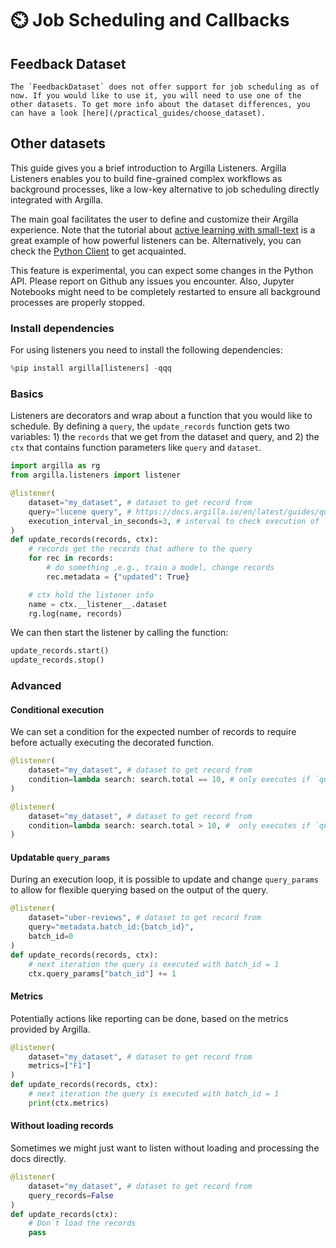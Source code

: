# ⏲️ Job Scheduling and Callbacks

## Feedback Dataset

```{warning}
The `FeedbackDataset` does not offer support for job scheduling as of now. If you would like to use it, you will need to use one of the other datasets. To get more info about the dataset differences, you can have a look [here](/practical_guides/choose_dataset).
```

## Other datasets

This guide gives you a brief introduction to Argilla Listeners. Argilla Listeners enables you to build fine-grained complex workflows as background processes, like a low-key alternative to job scheduling directly integrated with Argilla.

The main goal facilitates the user to define and customize their Argilla experience. Note that the tutorial about [active learning with small-text](/tutorials/notebooks/training-textclassification-smalltext-activelearning.ipynb) is a great example of how powerful listeners can be. Alternatively, you can check the [Python Client](/reference/python/python_listeners.rst) to get acquainted.


<div class="alert alert-info">
This feature is experimental, you can expect some changes in the Python API. Please report on Github any issues you encounter. Also, Jupyter Notebooks might need to be completely restarted to ensure all background processes are properly stopped.
</div>

### Install dependencies

For using listeners you need to install the following dependencies:

```python
%pip install argilla[listeners] -qqq
```

### Basics

Listeners are decorators and wrap about a function that you would like to schedule. By defining a `query`, the `update_records` function gets two variables: 1) the `records` that we get from the dataset and query, and 2) the `ctx` that contains function parameters like `query` and `dataset`.

```python
import argilla as rg
from argilla.listeners import listener

@listener(
    dataset="my_dataset", # dataset to get record from
    query="lucene query", # https://docs.argilla.io/en/latest/guides/query_datasets.html
    execution_interval_in_seconds=3, # interval to check execution of `update_records`
)
def update_records(records, ctx):
    # records get the records that adhere to the query
    for rec in records:
        # do something ,e.g., train a model, change records
        rec.metadata = {"updated": True}

    # ctx hold the listener info
    name = ctx.__listener__.dataset
    rg.log(name, records)
```

We can then start the listener by calling the function:

```python
update_records.start()
update_records.stop()
```

### Advanced

#### Conditional execution

We can set a condition for the expected number of records to require before actually executing the decorated function.

```python
@listener(
    dataset="my_dataset", # dataset to get record from
    condition=lambda search: search.total == 10, # only executes if `query` results in 10 records
)

@listener(
    dataset="my_dataset", # dataset to get record from
    condition=lambda search: search.total > 10, #  only executes if `query` results in more than 10 records
)
```

#### Updatable `query_params`

During an execution loop, it is possible to update and change `query_params` to allow for flexible querying based on the output of the query.

```python
@listener(
    dataset="uber-reviews", # dataset to get record from
    query="metadata.batch_id:{batch_id}",
    batch_id=0
)
def update_records(records, ctx):
    # next iteration the query is executed with batch_id = 1
    ctx.query_params["batch_id"] += 1
```

#### Metrics

Potentially actions like reporting can be done, based on the metrics provided by Argilla.

```python
@listener(
    dataset="my_dataset", # dataset to get record from
    metrics=["F1"]
)
def update_records(records, ctx):
    # next iteration the query is executed with batch_id = 1
    print(ctx.metrics)
```

#### Without loading records

Sometimes we might just want to listen without loading and processing the docs directly.

```python
@listener(
    dataset="my_dataset", # dataset to get record from
    query_records=False
)
def update_records(ctx):
    # Don`t load the records
    pass
```
